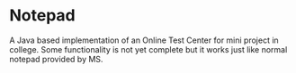 # Notepad
A Java based implementation of an Online Test Center for mini project in college. Some functionality is not yet complete but it works just like normal notepad provided by MS.
